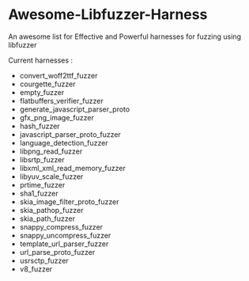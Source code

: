 # Awesome-Libfuzzer-Harness
An awesome list for Effective and Powerful harnesses for fuzzing using libfuzzer

Current harnesses :

- convert_woff2ttf_fuzzer
- courgette_fuzzer
- empty_fuzzer
- flatbuffers_verifier_fuzzer
- generate_javascript_parser_proto
- gfx_png_image_fuzzer
- hash_fuzzer
- javascript_parser_proto_fuzzer
- language_detection_fuzzer
- libpng_read_fuzzer
- libsrtp_fuzzer
- libxml_xml_read_memory_fuzzer
- libyuv_scale_fuzzer
- prtime_fuzzer
- sha1_fuzzer
- skia_image_filter_proto_fuzzer
- skia_pathop_fuzzer
- skia_path_fuzzer
- snappy_compress_fuzzer
- snappy_uncompress_fuzzer
- template_url_parser_fuzzer
- url_parse_proto_fuzzer
- usrsctp_fuzzer
- v8_fuzzer
